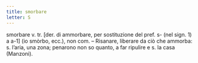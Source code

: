 ```yaml
---
title: smorbare
letter: S
---
```

smorbare v. tr. [der. di ammorbare, per sostituzione del pref. s- (nel sign. 1) a a-1] (io smòrbo, ecc.), non com. – Risanare, liberare da ciò che ammorba: s. l’aria, una zona; penarono non so quanto, a far ripulire e s. la casa (Manzoni).